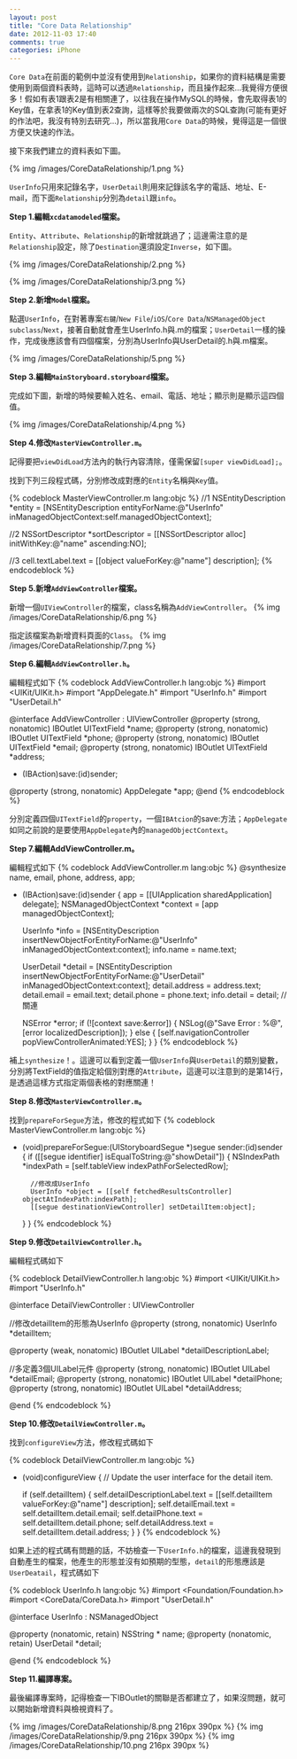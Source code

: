 ```yaml
---
layout: post
title: "Core Data Relationship"
date: 2012-11-03 17:40
comments: true
categories: iPhone
---
```

`Core Data`在前面的範例中並沒有使用到`Relationship`，如果你的資料結構是需要使用到兩個資料表時，這時可以透過`Relationship`，而且操作起來…我覺得方便很多！假如有表1跟表2是有相關連了，以往我在操作MySQL的時候，會先取得表1的Key值，在拿表1的Key值到表2查詢，這樣等於我要做兩次的SQL查詢(可能有更好的作法吧，我沒有特別去研究...)，所以當我用`Core Data`的時候，覺得這是一個很方便又快速的作法。

接下來我們建立的資料表如下圖。

{% img /images/CoreDataRelationship/1.png %}

<!-- more -->

`UserInfo`只用來記錄名字，`UserDetail`則用來記錄該名字的電話、地址、E-mail，而下面`Relationship`分別為`detail`跟`info`。

**Step 1.編輯`xcdatamodeled`檔案。**

`Entity`、`Attribute`、`Relationship`的新增就跳過了；這邊需注意的是`Relationship`設定，除了`Destination`還須設定`Inverse`，如下圖。

{% img /images/CoreDataRelationship/2.png %}

{% img /images/CoreDataRelationship/3.png %}

**Step 2.新增`Model`檔案。**

點選`UserInfo`，在對著專案`右鍵`/`New File`/`iOS`/`Core Data`/`NSManagedObject subclass`/`Next`，接著自動就會產生UserInfo.h與.m的檔案；`UserDetail`一樣的操作，完成後應該會有四個檔案，分別為UserInfo與UserDetail的.h與.m檔案。

{% img /images/CoreDataRelationship/5.png %}

**Step 3.編輯`MainStoryboard.storyboard`檔案。**

完成如下圖，新增的時候要輸入姓名、email、電話、地址；顯示則是顯示這四個值。

{% img /images/CoreDataRelationship/4.png %}

**Step 4.修改`MasterViewController.m`。**

記得要把`viewDidLoad`方法內的執行內容清除，僅需保留`[super viewDidLoad];`。

找到下列三段程式碼，分別修改成對應的`Entity`名稱與`Key`值。

{% codeblock MasterViewController.m lang:objc %}
//1
NSEntityDescription *entity = [NSEntityDescription entityForName:@"UserInfo" inManagedObjectContext:self.managedObjectContext];

//2
NSSortDescriptor *sortDescriptor = [[NSSortDescriptor alloc] initWithKey:@"name" ascending:NO];

//3
cell.textLabel.text = [[object valueForKey:@"name"] description];
{% endcodeblock %}

**Step 5.新增`AddViewController`檔案。**

新增一個`UIViewController`的檔案，class名稱為`AddViewController`。
{% img /images/CoreDataRelationship/6.png %}

指定該檔案為新增資料頁面的`Class`。
{% img /images/CoreDataRelationship/7.png %}

**Step 6.編輯`AddViewController.h`。**

編輯程式如下
{% codeblock AddViewController.h lang:objc %}
#import <UIKit/UIKit.h>
#import "AppDelegate.h"
#import "UserInfo.h"
#import "UserDetail.h"

@interface AddViewController : UIViewController
@property (strong, nonatomic) IBOutlet UITextField *name;
@property (strong, nonatomic) IBOutlet UITextField *phone;
@property (strong, nonatomic) IBOutlet UITextField *email;
@property (strong, nonatomic) IBOutlet UITextField *address;
- (IBAction)save:(id)sender;

@property (strong, nonatomic) AppDelegate *app;
@end
{% endcodeblock %}

分別定義四個`UITextField`的`property`，一個`IBAtcion`的save:方法；`AppDelegate`如同之前說的是要使用`AppDelegate`內的`managedObjectContext`。

**Step 7.編輯AddViewController.m。**

編輯程式如下
{% codeblock AddViewController.m lang:objc %}
@synthesize name, email, phone, address, app;

- (IBAction)save:(id)sender {
  app = [[UIApplication sharedApplication] delegate];
  NSManagedObjectContext *context = [app managedObjectContext];

  UserInfo *info = [NSEntityDescription insertNewObjectForEntityForName:@"UserInfo" inManagedObjectContext:context];
  info.name = name.text;

  UserDetail *detail = [NSEntityDescription insertNewObjectForEntityForName:@"UserDetail" inManagedObjectContext:context];
  detail.address = address.text;
  detail.email = email.text;
  detail.phone = phone.text;
  info.detail = detail; //關連

  NSError *error;
  if (![context save:&error]) {
    NSLog(@"Save Error : %@", [error localizedDescription]);
  } else {
    [self.navigationController popViewControllerAnimated:YES];
  }
}
{% endcodeblock %}

補上`synthesize`！。這邊可以看到定義一個`UserInfo`與`UserDetail`的類別變數，分別將TextField的值指定給個別對應的`Attribute`，這邊可以注意到的是第14行，是透過這樣方式指定兩個表格的對應關連！

**Step 8.修改`MasterViewController.m`。**

找到`prepareForSegue`方法，修改的程式如下
{% codeblock MasterViewController.m lang:objc %}
- (void)prepareForSegue:(UIStoryboardSegue *)segue sender:(id)sender
{
    if ([[segue identifier] isEqualToString:@"showDetail"]) {
        NSIndexPath *indexPath = [self.tableView indexPathForSelectedRow];
        
        //修改成UserInfo
        UserInfo *object = [[self fetchedResultsController] objectAtIndexPath:indexPath];
        [[segue destinationViewController] setDetailItem:object];
    }
}
{% endcodeblock %}

**Step 9.修改`DetailViewController.h`。**

編輯程式碼如下

{% codeblock DetailViewController.h lang:objc %}
#import <UIKit/UIKit.h>
#import "UserInfo.h"

@interface DetailViewController : UIViewController

//修改detailItem的形態為UserInfo
@property (strong, nonatomic) UserInfo *detailItem;

@property (weak, nonatomic) IBOutlet UILabel *detailDescriptionLabel;

//多定義3個UILabel元件
@property (strong, nonatomic) IBOutlet UILabel *detailEmail;
@property (strong, nonatomic) IBOutlet UILabel *detailPhone;
@property (strong, nonatomic) IBOutlet UILabel *detailAddress;

@end
{% endcodeblock %}

**Step 10.修改`DetailViewController.m`。**

找到`configureView`方法，修改程式碼如下

{% codeblock DetailViewController.m lang:objc %}
- (void)configureView
{
    // Update the user interface for the detail item.

  if (self.detailItem) {
    self.detailDescriptionLabel.text = [[self.detailItem valueForKey:@"name"] description];
    self.detailEmail.text = self.detailItem.detail.email;
    self.detailPhone.text = self.detailItem.detail.phone;
    self.detailAddress.text = self.detailItem.detail.address;
  }
}
{% endcodeblock %}

如果上述的程式碼有問題的話，不妨檢查一下`UserInfo.h`的檔案，這邊我發現到自動產生的檔案，他產生的形態並沒有如預期的型態，`detail`的形態應該是`UserDeatail`，程式碼如下

{% codeblock UserInfo.h lang:objc %}
#import <Foundation/Foundation.h>
#import <CoreData/CoreData.h>
#import "UserDetail.h"

@interface UserInfo : NSManagedObject

@property (nonatomic, retain) NSString * name;
@property (nonatomic, retain) UserDetail *detail;

@end
{% endcodeblock %}

**Step 11.編譯專案。**

最後編譯專案時，記得檢查一下IBOutlet的關聯是否都建立了，如果沒問題，就可以開始新增資料與檢視資料了。

{% img /images/CoreDataRelationship/8.png 216px 390px %}
{% img /images/CoreDataRelationship/9.png 216px 390px %}
{% img /images/CoreDataRelationship/10.png 216px 390px %}